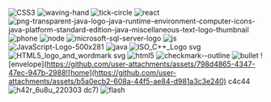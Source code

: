 
![CSS3](https://github.com/user-attachments/assets/150c8c9f-a800-4e43-a596-23e15d7faca8)
![waving-hand](https://github.com/user-attachments/assets/50cb36ab-35e1-4c48-a4f7-e0bb9a0c847e)
![tick-circle](https://github.com/user-attachments/assets/ca6c4ade-09f7-46c8-9dc2-edd47e5ed3fa)
![react](https://github.com/user-attachments/assets/6a9aa492-adb8-4589-b839-23618a52a7f9)
![png-transparent-java-logo-java-runtime-environment-computer-icons-java-platform-standard-edition-java-miscellaneous-text-logo-thumbnail](https://github.com/user-attachments/assets/7012c225-83f2-42a5-b1a8-0f10da999dc2)
![phone](https://github.com/user-attachments/assets/9fbe7371-baae-4276-b590-93e1bf227381)
![node](https://github.com/user-attachments/assets/7875c3ee-0db0-4632-bd69-822e0b521ae1)
![microsoft-sql-server-logo](https://github.com/user-attachments/assets/ce0525c7-56ff-4252-8b62-200a4d42b777)
![js](https://github.com/user-attachments/assets/e1482bb5-7a99-4e84-a004-2ae35577f630)
![JavaScript-Logo-500x281](https://github.com/user-attachments/assets/295b221b-0e68-4956-bbcc-3f8533359e39)
![java](https://github.com/user-attachments/assets/ffaee042-91bf-49a1-a0e3-6abae4f7b3e2)
![ISO_C++_Logo svg](https://github.com/user-attachments/assets/f24c2142-db62-489e-9a31-5c58475e4e7b)
![HTML5_logo_and_wordmark svg](https://github.com/user-attachments/assets/340c94b3-a53c-46e9-bfde-ef8c7a4632d1)
![html5](https://github.com/user-attachments/assets/47445402-01c7-44fe-b5d0-2272d9af2503)
![checkmark--outline](https://github.com/user-attachments/assets/bd9704d9-dfaf-4b72-8789-127ca8d3b701)
![bullet](https://github.com/user-attachments/assets/20def404-45ea-4c9e-b3fb-f60d1b421137)
![envelope](https://github.com/user-attachments/assets/798d4865-4347-47ec-947b-2988![home](https://github.com/user-attachments/assets/b5a0ecb2-608a-44f5-ae84-d981a3c3e240)
c4c44![h42r_6u8u_220303](https://github.com/user-attachments/assets/2f6aff08-4786-419a-b184-88d9fdaf3f72)
dc7)
![flash](https://github.com/user-attachments/assets/82d2d2f9-cce1-4291-8dab-9e7ea67db57b)

